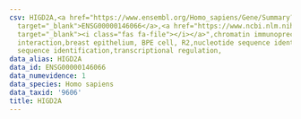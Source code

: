 ```yaml
---
csv: HIGD2A,<a href="https://www.ensembl.org/Homo_sapiens/Gene/Summary?db=core;g=ENSG00000146066"
  target="_blank">ENSG00000146066</a>,<a href="https://www.ncbi.nlm.nih.gov/pubmed/22863008"
  target="_blank"><i class="fas fa-file"></i></a>",chromatin immunoprecipitation assay,direct
  interaction,breast epithelium, BPE cell, R2,nucleotide sequence identification,nucleotide
  sequence identification,transcriptional regulation,
data_alias: HIGD2A
data_id: ENSG00000146066
data_numevidence: 1
data_species: Homo sapiens
data_taxid: '9606'
title: HIGD2A
---
```

